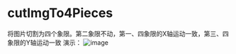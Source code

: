 # cutImgTo4Pieces
将图片切割为四个象限。第二象限不动，第一、四象限的X轴运动一致，第三、四象限的Y轴运动一致
演示：
 ![image]( https://github.com/sunzd116/cutImgTo4Pieces/git_assets/example_excel.gif )
